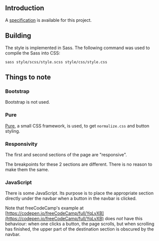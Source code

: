 ## Introduction

A [specification](https://roddy60.github.io/sites/1/specs/a2.build-a-personal-portfolio-webpage/)
is available for this project.

## Building

The style is implemented in Sass.  The following command was used to compile
the Sass into CSS:

```
sass style/scss/style.scss style/css/style.css
```

## Things to note

### Bootstrap

Bootstrap is not used.

### Pure

[Pure](https://purecss.io/),
a small CSS framework, is used,
to get `normalize.css` and button styling.

### Responsivity

The first and second sections of the page are "responsive".

The breakpoints for these 2 sections are different.  There is
no reason to make them the same.

### JavaScript

There is some JavaScript.  Its purpose is
to place the appropriate section directly
under the navbar when a button in the
navbar is clicked.

Note that freeCodeCamp's example at
[https://codepen.io/freeCodeCamp/full/YqLyXB](https://codepen.io/freeCodeCamp/full/YqLyXB)
does *not* have this behaviour: when one clicks a
button, the page scrolls, but when scrolling has finished, the
upper part of the destination section is obscured by the
navbar.
